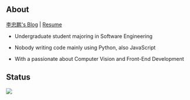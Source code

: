 ## About

[李忠鹏's Blog](https://2jone.top) | [Resume](https://cv.2jone.top)

+ Undergraduate student majoring in Software Engineering 

+ Nobody writing code mainly using Python, also JavaScript

+ With a passionate about Computer Vision and Front-End Development

## Status

<picture>
  <source
    srcset="https://github-readme-stats.vercel.app/api?username=lavanceeee&show_icons=true&theme=dark"
    media="(prefers-color-scheme: dark)"
  />
  <source
    srcset="https://github-readme-stats.vercel.app/api?username=lavanceeee&show_icons=true"
    media="(prefers-color-scheme: light), (prefers-color-scheme: no-preference)"
  />
  <img src="https://github-readme-stats.vercel.app/api?username=lavanceeee&show_icons=true" />
</picture>
